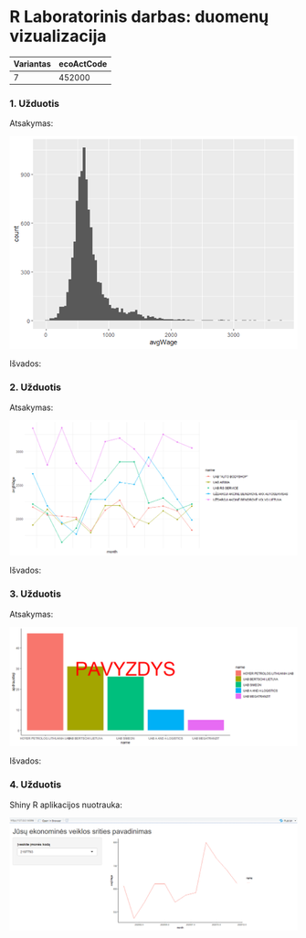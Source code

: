 # R Laboratorinis darbas: duomenų vizualizacija

| Variantas | ecoActCode |
|------------- | ------------- |
|7  | 452000 |

### 1. Užduotis

Atsakymas:

![histograma](img/1uzd.png)

Išvados:

### 2. Užduotis

Atsakymas:

![atlyginimai](img/2uzd.png)

Išvados:


### 3. Užduotis

Atsakymas:

![apdraustieji](img/pavyzdys3.png)

Išvados:


### 4. Užduotis

Shiny R aplikacijos nuotrauka:

![shiny app](img/shiny_example.png)